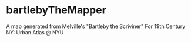 # bartlebyTheMapper
A map generated from Melville's "Bartleby the Scriviner" For 19th Century NY: Urban Atlas @ NYU
